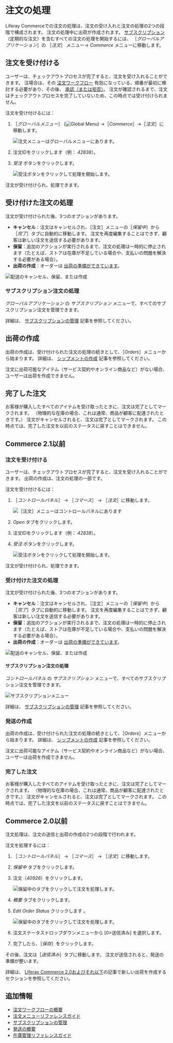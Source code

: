 # 注文の処理

Liferay Commerceでの注文の処理は、注文の受け入れと注文の処理の2つの段階で構成されます。 注文の処理中に出荷が作成されます。 [サブスクリプション](../subscriptions/managing-subscriptions.md) （定期的な注文）を含むすべての注文の処理を開始するには、 ［_グローバルアプリケーション_］の
［_注文_］ メニュー&rarr; _Commerce_ メニューに移動します。</p> 



## 注文を受け付ける

ユーザーは、チェックアウトプロセスが完了すると、注文を受け入れることができます。 注場合は、その [注文ワークフロー](../order-workflows/enabling-or-disabling-order-workflows.md) 有効になっている、順番が最初に検討する必要があり、その後、 [承認（または拒否）](../order-workflows/approving-or-rejecting-orders-in-order-workflows.md)。 注文が確認されるまで、注文はチェックアウトプロセスを完了していないため、この時点では受け付けられません。

注文を受け付けるには：

1. ［_グローバルメニュー_］ (![Global Menu](../../images/icon-applications-menu.png)) →［_Commerce_］→［_注文_］に移動します。
   
   ![注文メニューはグローバルメニューにあります。](./processing-an-order/images/07.png)

1. 注文IDをクリックします（例： _42838_）。

1. _受注_ ボタンをクリックします。
   
   ![受注ボタンをクリックして処理を開始します。](./processing-an-order/images/02.png)

注文が受け付けられ、処理できます。



## 受け付けた注文の処理

注文が受け付けられた後、3つのオプションがあります。

* **キャンセル**：注文はキャンセルされ、［注文］メニューの［_保留中_］から［_完了_］タブに自動的に移動します。 注文を再度編集することはできず、顧客は新しい注文を送信する必要があります。
* **保留**：追加のアクションが実行されるまで、注文の処理は一時的に停止されます（たとえば、ストアは在庫が不足している場合や、支払いの問題を解決する必要がある場合）。
* **出荷の作成**：オーダーは [出荷の準備ができています](../shipments/introduction-to-shipments.md)。

![配送のキャンセル、保留、または作成](./processing-an-order/images/04.png)



### サブスクリプション注文の処理

_グローバルアプリケーション_ の _サブスクリプション_ メニューで、すべてのサブスクリプション注文を管理できます。

詳細は、 [サブスクリプションの管理](../subscriptions/managing-subscriptions.md) 記事を参照してください。



## 出荷の作成

出荷の作成は、受け付けられた注文の処理の続きとして、［_Orders_］メニューから始まります。 詳細は、 [シップメントの作成](../shipments/creating-a-shipment.md) 記事を参照してください。

注文に出荷可能なアイテム（サービス契約やオンライン商品など）がない場合、ユーザーは出荷を作成できません。



## 完了した注文

お客様が購入したすべてのアイテムを受け取ったときに、注文は完了としてマークされます。 （物理的な在庫の場合、これは通常、商品が顧客に配達されたときです。） 注文がキャンセルされると、注文は完了としてマークされます。 この時点では、完了した注文を以前のステータスに戻すことはできません。



## Commerce 2.1以前



### 注文を受け付ける

ユーザーは、チェックアウトプロセスが完了すると、注文を受け入れることができます。 出荷の作成は、注文の処理の一部です。

注文を受け付けるには：

1. ［_コントロールパネル_］ → ［_コマース_］ → ［_注文_］に移動します。
   
   ![［注文］メニューはコントロールパネルにあります](./processing-an-order/images/01.png)

1. _Open_ タブをクリックします。

1. 注文IDをクリックします（例： _42838_）。
1. _受注_ ボタンをクリックします。
   
   ![受注ボタンをクリックして処理を開始します。](./processing-an-order/images/02.png)

注文が受け付けられ、処理できます。



### 受け付けた注文の処理

注文が受け付けられた後、3つのオプションがあります。

* **キャンセル**：注文はキャンセルされ、［注文］メニューの［_保留中_］から［_完了_］タブに自動的に移動します。 注文を再度編集することはできず、顧客は新しい注文を送信する必要があります。
* **保留**：追加のアクションが実行されるまで、注文の処理は一時的に停止されます（たとえば、ストアは在庫が不足している場合や、支払いの問題を解決する必要がある場合）。
* **出荷の作成**：オーダーは [出荷の準備ができています](../shipments/introduction-to-shipments.md)。

![配送のキャンセル、保留、または作成](./processing-an-order/images/04.png)



#### サブスクリプション注文の処理

_コントロールパネル_ の _サブスクリプション_ メニューで、すべてのサブスクリプション注文を管理できます。

![サブスクリプションメニュー](./processing-an-order/images/03.png)

詳細は、 [サブスクリプションの管理](../subscriptions/managing-subscriptions.md) 記事を参照してください。



### 発送の作成

出荷の作成は、受け付けられた注文の処理の続きとして、［_Orders_］メニューから始まります。 詳細は、 [シップメントの作成](../shipments/creating-a-shipment.md) 記事を参照してください。

注文に出荷可能なアイテム（サービス契約やオンライン商品など）がない場合、ユーザーは出荷を作成できません。



### 完了した注文

お客様が購入したすべてのアイテムを受け取ったときに、注文は完了としてマークされます。 （物理的な在庫の場合、これは通常、商品が顧客に配達されたときです。） 注文がキャンセルされると、注文は完了としてマークされます。 この時点では、完了した注文を以前のステータスに戻すことはできません。



## Commerce 2.0以前

注文処理は、注文の送信と出荷の作成の2つの段階で行われます。

注文を処理するには：

1. ［_コントロールパネル_］ → ［_コマース_］ → ［_注文_］に移動します。
1. _保留中_ タブをクリックします。
1. 注文（_40926_）をクリックします。
   
   ![保留中のタブをクリックして注文を処理します。](./processing-an-order/images/05.png)

1. _概要_ タブをクリックします。

1. _Edit Order Status_ クリックします 。
   
   ![保留中のタブをクリックして注文を処理します。](./processing-an-order/images/06.png)

1. 注文ステータスドロップダウンメニューから [0>送信済み</em>] を選択します。

1. 完了したら、［_保存_］をクリックします。

その後、注文は［_送信済み_］タブに移動します。 注文が送信されると、発送の準備が整います。

詳細は、 [Liferay Commerce 2.0およびそれ以下](../shipments/creating-a-shipment.md#creating-a-new-shipment-on-liferay-commerce-2-0-and-below)の記事で新しい出荷を作成するセクションを参照してください。



## 追加情報

* [注文ワークフローの概要](../order-workflows/introduction-to-order-workflows.md)
* [注文メニューリファレンスガイド](./orders-menu-reference-guide.md)
* [サブスクリプションの管理](../subscriptions/managing-subscriptions.md)
* [発送の概要](../shipments/introduction-to-shipments.md)
* [在庫管理リファレンスガイド](../../managing-a-catalog/managing-inventory/inventory-management-reference-guide.md)
